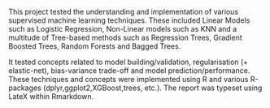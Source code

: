 This project tested the understanding and implementation of various supervised machine learning techniques. These included Linear Models such as Logistic Regression, Non-Linear models such as KNN and a multitude of Tree-based methods such as Regression Trees, Gradient Boosted Trees, Random Forests and Bagged Trees. 

It tested concepts related to model building/validation, regularisation (+ elastic-net), bias-variance trade-off and model prediction/performance. These techniques and concepts were implemented using R and various R-packages (dplyr,ggplot2,XGBoost,trees, etc.). The report was typeset using LateX within Rmarkdown.
